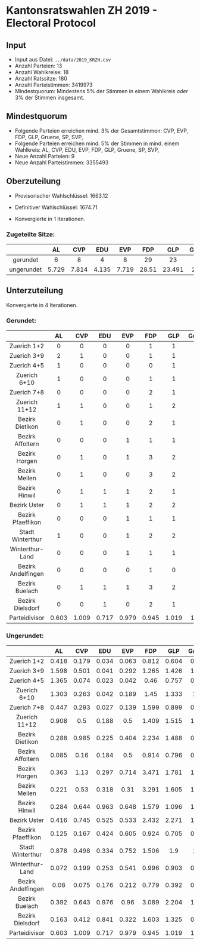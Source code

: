 # Kantonsratswahlen ZH 2019 - Electoral Protocol
## Input
* Input aus Datei: `../data/2019_KRZH.csv`
* Anzahl Parteien: 13
* Anzahl Wahlkreise: 18
* Anzahl Ratssitze: 180
* Anzahl Parteistimmen: 3419973
* Mindestquorum: Mindestens 5% der Stimmen in einem Wahlkreis *oder* 3% der Stimmen insgesamt.

## Mindestquorum
* Folgende Parteien erreichen mind. 3% der Gesamtstimmen: CVP, EVP, FDP, GLP, Gruene, SP, SVP, 
* Folgende Parteien erreichen mind. 5% der Stimmen in mind. einem Wahlkreis: AL, CVP, EDU, EVP, FDP, GLP, Gruene, SP, SVP, 
* Neue Anzahl Parteien: 9
* Neue Anzahl Parteistimmen: 3355493

## Oberzuteilung
* Provisorischer Wahlschlüssel: 1663.12

* Definitiver Wahlschlüssel: 1674.71
* Konvergierte in 1 Iterationen.

### Zugeteilte Sitze:
  |  | AL | CVP | EDU | EVP | FDP | GLP | Gruene | SP | SVP | 
  |:---:|:---:|:---:|:---:|:---:|:---:|:---:|:---:|:---:|:---:|
  | gerundet | 6 | 8 | 4 | 8 | 29 | 23 | 22 | 35 | 45 | 
  | ungerundet | 5.729 | 7.814 | 4.135 | 7.719 | 28.51 | 23.491 | 21.68 | 35.153 | 44.523 | 

## Unterzuteilung
Konvergierte in 4 Iterationen.

### Gerundet: 
|  | AL | CVP | EDU | EVP | FDP | GLP | Gruene | SP | SVP |  Wahlkreisdivisor |
|:---:|:---:|:---:|:---:|:---:|:---:|:---:|:---:|:---:|:---:|:---:|
| Zuerich 1+2 | 0 | 0 | 0 | 0 | 1 | 1 | 1 | 1 | 1 | 9584 |
Zuerich 3+9 | 2 | 1 | 0 | 0 | 1 | 1 | 2 | 3 | 2 | 19720.4 |
Zuerich 4+5 | 1 | 0 | 0 | 0 | 0 | 1 | 1 | 2 | 0 | 8157.4 |
Zuerich 6+10 | 1 | 0 | 0 | 0 | 1 | 1 | 2 | 3 | 1 | 17319.7 |
Zuerich 7+8 | 0 | 0 | 0 | 0 | 2 | 1 | 1 | 1 | 1 | 12978.1 |
Zuerich 11+12 | 1 | 1 | 0 | 0 | 1 | 2 | 2 | 3 | 2 | 14848.5 |
Bezirk Dietikon | 0 | 1 | 0 | 0 | 2 | 1 | 1 | 2 | 4 | 11862.3 |
Bezirk Affoltern | 0 | 0 | 0 | 1 | 1 | 1 | 1 | 1 | 1 | 12653.5 |
Bezirk Horgen | 0 | 1 | 0 | 1 | 3 | 2 | 1 | 3 | 4 | 24437.7 |
Bezirk Meilen | 0 | 1 | 0 | 0 | 3 | 2 | 1 | 2 | 3 | 25388.2 |
Bezirk Hinwil | 0 | 1 | 1 | 1 | 2 | 1 | 1 | 1 | 3 | 19546.7 |
Bezirk Uster | 0 | 1 | 1 | 1 | 2 | 2 | 2 | 3 | 4 | 25319.3 |
Bezirk Pfaeffikon | 0 | 0 | 0 | 1 | 1 | 1 | 1 | 1 | 2 | 15204.8 |
Stadt Winterthur | 1 | 0 | 0 | 1 | 2 | 2 | 2 | 3 | 2 | 24374.5 |
Winterthur-Land | 0 | 0 | 0 | 1 | 1 | 1 | 1 | 1 | 2 | 14776.8 |
Bezirk Andelfingen | 0 | 0 | 0 | 0 | 1 | 0 | 0 | 1 | 2 | 7231.8 |
Bezirk Buelach | 0 | 1 | 1 | 1 | 3 | 2 | 1 | 3 | 6 | 24018.9 |
Bezirk Dielsdorf | 0 | 0 | 1 | 0 | 2 | 1 | 1 | 1 | 5 | 14103.6 |
| Parteidivisor | 0.603 | 1.009 | 0.717 | 0.979 | 0.945 | 1.019 | 1.045 | 1.02 | 1.018 | |


### Ungerundet: 
|  | AL | CVP | EDU | EVP | FDP | GLP | Gruene | SP | SVP |  Wahlkreisdivisor |
|:---:|:---:|:---:|:---:|:---:|:---:|:---:|:---:|:---:|:---:|:---:|
| Zuerich 1+2 | 0.418 | 0.179 | 0.034 | 0.063 | 0.812 | 0.604 | 0.783 | 1.117 | 0.58 | 9584 |
Zuerich 3+9 | 1.598 | 0.501 | 0.041 | 0.292 | 1.265 | 1.426 | 1.966 | 3.496 | 1.669 | 19720.4 |
Zuerich 4+5 | 1.365 | 0.074 | 0.023 | 0.042 | 0.46 | 0.757 | 0.897 | 1.621 | 0.338 | 8157.4 |
Zuerich 6+10 | 1.303 | 0.263 | 0.042 | 0.189 | 1.45 | 1.333 | 1.55 | 2.695 | 1.101 | 17319.7 |
Zuerich 7+8 | 0.447 | 0.293 | 0.027 | 0.139 | 1.599 | 0.899 | 0.911 | 1.401 | 0.776 | 12978.1 |
Zuerich 11+12 | 0.908 | 0.5 | 0.188 | 0.5 | 1.409 | 1.515 | 1.618 | 3.22 | 2.288 | 14848.5 |
Bezirk Dietikon | 0.288 | 0.985 | 0.225 | 0.404 | 2.234 | 1.488 | 0.721 | 2.23 | 3.516 | 11862.3 |
Bezirk Affoltern | 0.085 | 0.16 | 0.184 | 0.5 | 0.914 | 0.796 | 0.593 | 0.999 | 1.495 | 12653.5 |
Bezirk Horgen | 0.363 | 1.13 | 0.297 | 0.714 | 3.471 | 1.781 | 1.492 | 2.513 | 3.656 | 24437.7 |
Bezirk Meilen | 0.221 | 0.53 | 0.318 | 0.31 | 3.291 | 1.605 | 1.083 | 1.711 | 3.254 | 25388.2 |
Bezirk Hinwil | 0.284 | 0.644 | 0.963 | 0.648 | 1.579 | 1.096 | 1.287 | 1.392 | 3.304 | 19546.7 |
Bezirk Uster | 0.416 | 0.745 | 0.525 | 0.533 | 2.432 | 2.271 | 1.552 | 2.568 | 4.06 | 25319.3 |
Bezirk Pfaeffikon | 0.125 | 0.167 | 0.424 | 0.605 | 0.924 | 0.705 | 0.576 | 0.857 | 1.924 | 15204.8 |
Stadt Winterthur | 0.878 | 0.498 | 0.334 | 0.752 | 1.506 | 1.9 | 1.93 | 3.148 | 2.453 | 24374.5 |
Winterthur-Land | 0.072 | 0.199 | 0.253 | 0.541 | 0.996 | 0.903 | 0.601 | 0.756 | 2.29 | 14776.8 |
Bezirk Andelfingen | 0.08 | 0.075 | 0.176 | 0.212 | 0.779 | 0.392 | 0.435 | 0.65 | 1.689 | 7231.8 |
Bezirk Buelach | 0.392 | 0.643 | 0.976 | 0.96 | 3.089 | 2.204 | 1.432 | 2.85 | 5.729 | 24018.9 |
Bezirk Dielsdorf | 0.163 | 0.412 | 0.841 | 0.322 | 1.603 | 1.325 | 0.986 | 1.49 | 4.515 | 14103.6 |
| Parteidivisor | 0.603 | 1.009 | 0.717 | 0.979 | 0.945 | 1.019 | 1.045 | 1.02 | 1.018 | |

